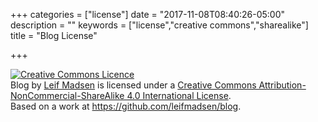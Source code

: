 +++
categories = ["license"]
date = "2017-11-08T08:40:26-05:00"
description = ""
keywords = ["license","creative commons","sharealike"]
title = "Blog License"

+++

<a rel="license" href="http://creativecommons.org/licenses/by-nc-sa/4.0/"><img alt="Creative Commons Licence" style="border-width:0" src="https://i.creativecommons.org/l/by-nc-sa/4.0/88x31.png" /></a><br /><span xmlns:dct="http://purl.org/dc/terms/" property="dct:title">Blog</span> by <a xmlns:cc="http://creativecommons.org/ns#" href="http://blog.leifmadsen.com" property="cc:attributionName" rel="cc:attributionURL">Leif Madsen</a> is licensed under a <a rel="license" href="http://creativecommons.org/licenses/by-nc-sa/4.0/">Creative Commons Attribution-NonCommercial-ShareAlike 4.0 International License</a>.<br />Based on a work at <a xmlns:dct="http://purl.org/dc/terms/" href="https://github.com/leifmadsen/blog" rel="dct:source">https://github.com/leifmadsen/blog</a>.
